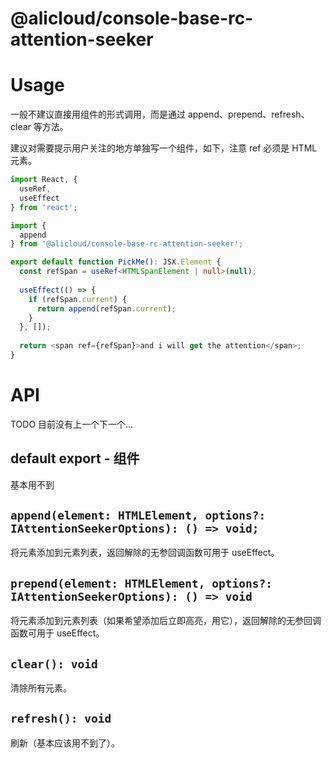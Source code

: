 @alicloud/console-base-rc-attention-seeker
===

# Usage

一般不建议直接用组件的形式调用，而是通过 append、prepend、refresh、clear 等方法。

建议对需要提示用户关注的地方单独写一个组件，如下，注意 ref 必须是 HTML 元素。

```typescript tsx
import React, {
  useRef,
  useEffect
} from 'react';

import {
  append
} from '@alicloud/console-base-rc-attention-seeker';

export default function PickMe(): JSX.Element {
  const refSpan = useRef<HTMLSpanElement | null>(null);
  
  useEffect(() => {
    if (refSpan.current) {
      return append(refSpan.current);
    }
  }, []);
  
  return <span ref={refSpan}>and i will get the attention</span>;
}
```

# API

TODO 目前没有上一个下一个...

## default export - 组件

基本用不到

## `append(element: HTMLElement, options?: IAttentionSeekerOptions): () => void;`

将元素添加到元素列表，返回解除的无参回调函数可用于 useEffect。

## `prepend(element: HTMLElement, options?: IAttentionSeekerOptions): () => void`

将元素添加到元素列表（如果希望添加后立即高亮，用它），返回解除的无参回调函数可用于 useEffect。

## `clear(): void`

清除所有元素。

## `refresh(): void`

刷新（基本应该用不到了）。

